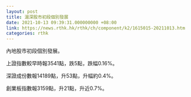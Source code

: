 ```yaml
---
layout: post
title: 滬深股市初段個別發展
date: 2021-10-13 09:39:31.000000000 +08:00
link: https://news.rthk.hk/rthk/ch/component/k2/1615015-20211013.htm
categories: rthk
---
```


內地股市初段個別發展。

上證指數較早時報3541點，跌5點，跌幅0.16%。

深證成份數報14189點，升53點，升幅約0.4%。

創業板指數報3159點，升21點，升近0.7%。
